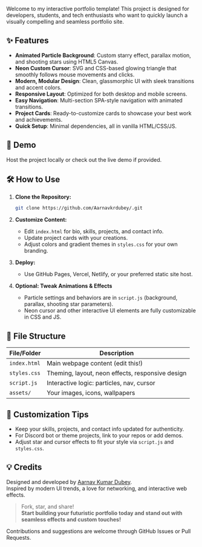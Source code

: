 Welcome to my interactive portfolio template! This project is designed for developers, students, and tech enthusiasts who want to quickly launch a visually compelling and seamless portfolio site.

## ✨ Features

- **Animated Particle Background**: Custom starry effect, parallax motion, and shooting stars using HTML5 Canvas.
- **Neon Custom Cursor**: SVG and CSS-based glowing triangle that smoothly follows mouse movements and clicks.
- **Modern, Modular Design**: Clean, glassmorphic UI with sleek transitions and accent colors.
- **Responsive Layout**: Optimized for both desktop and mobile screens.
- **Easy Navigation**: Multi-section SPA-style navigation with animated transitions.
- **Project Cards**: Ready-to-customize cards to showcase your best work and achievements.
- **Quick Setup**: Minimal dependencies, all in vanilla HTML/CSS/JS.

## 🚀 Demo

Host the project locally or check out the live demo if provided.

## 🛠️ How to Use

1. **Clone the Repository:**
   ```bash
   git clone https://github.com/Aarnavkrdubey/.git
   ```

2. **Customize Content:**
   - Edit `index.html` for bio, skills, projects, and contact info.
   - Update project cards with your creations.
   - Adjust colors and gradient themes in `styles.css` for your own branding.

3. **Deploy:**
   - Use GitHub Pages, Vercel, Netlify, or your preferred static site host.

4. **Optional: Tweak Animations & Effects**
   - Particle settings and behaviors are in `script.js` (background, parallax, shooting star parameters).
   - Neon cursor and other interactive UI elements are fully customizable in CSS and JS.

## 📂 File Structure

| File/Folder      | Description                                     |
|------------------|-------------------------------------------------|
| `index.html`     | Main webpage content (edit this!)               |
| `styles.css`     | Theming, layout, neon effects, responsive design|
| `script.js`      | Interactive logic: particles, nav, cursor       |
| `assets/`        | Your images, icons, wallpapers                  |

## 📝 Customization Tips

- Keep your skills, projects, and contact info updated for authenticity.
- For Discord bot or theme projects, link to your repos or add demos.
- Adjust star and cursor effects to fit your style via `script.js` and `styles.css`.

## 💡 Credits

Designed and developed by [Aarnav Kumar Dubey](https://github.com/Aarnavkrdubey).  
Inspired by modern UI trends, a love for networking, and interactive web effects.

> Fork, star, and share!  
> **Start building your futuristic portfolio today and stand out with seamless effects and custom touches!**

Contributions and suggestions are welcome through GitHub Issues or Pull Requests.
